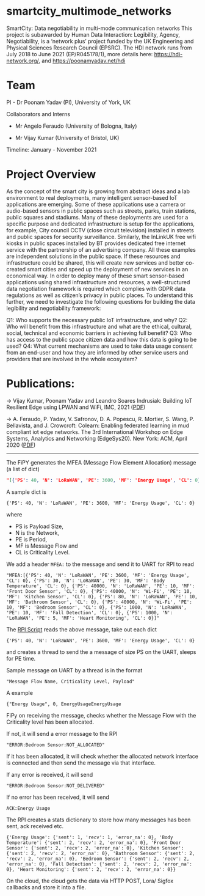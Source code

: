 # smartcity_multimode_networks

SmartCity: Data negotiability in multi-mode communication networks
This project is subawarded by Human Data Interaction: Legibility, Agency, Negotiability, is a ‘network plus’ project funded by the UK Engineering and Physical Sciences Research Council (EPSRC). The HDI network runs from July 2018 to June 2021 (EP/R045178/1), more details here: https://hdi-network.org/, and https://poonamyadav.net/hdi


# Team

PI - Dr Poonam Yadav (PI), University of York, UK

Collaborators and Interns

 - Mr Angelo Feraudo (University of Bologna, Italy)

 - Mr Vijay Kumar (University of Bristol, UK)



Timeline: January - November 2021



# Project Overview

As the concept of the smart city is growing from abstract ideas and a lab environment to real deployments, many intelligent sensor-based IoT applications are emerging. Some of these applications use a camera or audio-based sensors in public spaces such as streets, parks, train stations, public squares and stadiums. Many of these deployments are used for a specific purpose and dedicated infrastructure is setup for the applications, for example, City council CCTV (close circuit television) installed in streets and public spaces for security surveillance. Similarly, the InLinkUK free wifi kiosk​s in public spaces installed by BT provides dedicated free internet service with the partnership of an advertising company. All these examples are independent solutions in the public space. If these resources and infrastructure could be shared, this will create new services and better co-created smart cities and speed up the deployment of new services in an economical way. In order to deploy many of these smart sensor-based applications using shared infrastructure and resources, a well-structured data negotiation framework is required which complies with GDPR data regulations as well as citizen’s privacy in public places. To understand this further, we need to investigate the following questions for building the data legibility and negotiability framework:

Q1: Who supports the necessary public IoT infrastructure, and why?
Q2: Who will benefit from this infrastructure and what are the ethical, cultural, social, technical and economic barriers in achieving full benefit?
Q3: Who has access to the public space citizen data and how this data is going to be used?
Q4: What current mechanisms are used to take data usage consent from an end-user and how they are informed by other service users and providers that are involved in the whole ecosystem?


# Publications:
-> Vijay Kumar, Poonam Yadav and  Leandro Soares Indrusiak: Building IoT Resilient Edge using LPWAN and WiFi, IMC, 2021 ([PDF](https://conferences.sigcomm.org/imc/2021/pdf/Building%20IoT%20Resilient%20Edge%20using%20LPWAN%20and.pdf))

-> A. Feraudo, P. Yadav, V. Safronov, D. A. Popescu, R. Mortier, S. Wang, P. Bellavista, and J. Crowcroft:
   Colearn: Enabling federated learning in mud compliant iot edge networks. The 3rd International Workshop on Edge Systems, Analytics and Networking (EdgeSys20).   New York: ACM, April 2020 ([PDF](https://poonamyadav.net/Papers/EdgeSys2020.pdf))
   

---------------------------------------------------------------------------------------------------------------------



The FiPY generates the MFEA (Message Flow Element Allocation) message (a list of dict)

```json
"[{'PS': 40, 'N': 'LoRaWAN', 'PE': 3600, 'MF': 'Energy Usage', 'CL': 0}, {'PS': 30, 'N': 'LoRaWAN', 'PE': 30, 'MF': 'Body Temperature', 'CL': 0}, {'PS': 40000, 'N': 'LoRaWAN', 'PE': 10, 'MF': 'Front Door Sensor', 'CL': 0}, {'PS': 40000, 'N': 'Wi-Fi', 'PE': 10, 'MF': 'Kitchen Sensor', 'CL': 0}, {'PS': 80, 'N': 'LoRaWAN', 'PE': 10, 'MF': 'Bathroom Sensor', 'CL': 0}, {'PS': 40000, 'N': 'Wi-Fi', 'PE': 10, 'MF': 'Bedroom Sensor', 'CL': 0}, {'PS': 1000, 'N': 'LoRaWAN', 'PE': 10, 'MF': 'Fall Detection', 'CL': 0}, {'PS': 1000, 'N': 'LoRaWAN', 'PE': 5, 'MF': 'Heart Monitoring', 'CL': 0}]"
```

A sample dict is

```
{'PS': 40, 'N': 'LoRaWAN', 'PE': 3600, 'MF': 'Energy Usage', 'CL': 0}
```
where

- PS is Payload Size, 
- N is the Network, 
- PE is Period, 
- MF is Message Flow and 
- CL is Criticality Level.

We add a header `MFEA:` to the message and send it to UART for RPI to read

```
"MFEA:[{'PS': 40, 'N': 'LoRaWAN', 'PE': 3600, 'MF': 'Energy Usage', 'CL': 0}, {'PS': 30, 'N': 'LoRaWAN', 'PE': 30, 'MF': 'Body Temperature', 'CL': 0}, {'PS': 40000, 'N': 'LoRaWAN', 'PE': 10, 'MF': 'Front Door Sensor', 'CL': 0}, {'PS': 40000, 'N': 'Wi-Fi', 'PE': 10, 'MF': 'Kitchen Sensor', 'CL': 0}, {'PS': 80, 'N': 'LoRaWAN', 'PE': 10, 'MF': 'Bathroom Sensor', 'CL': 0}, {'PS': 40000, 'N': 'Wi-Fi', 'PE': 10, 'MF': 'Bedroom Sensor', 'CL': 0}, {'PS': 1000, 'N': 'LoRaWAN', 'PE': 10, 'MF': 'Fall Detection', 'CL': 0}, {'PS': 1000, 'N': 'LoRaWAN', 'PE': 5, 'MF': 'Heart Monitoring', 'CL': 0}]"
```

The [RPI Script](https://github.com/bitvijays/smartcity_multimode_networks/blob/algo-implementation-FiPy/RPI_Edge/cpu_temp_uart.py) reads the above message, take out each dict

```
{'PS': 40, 'N': 'LoRaWAN', 'PE': 3600, 'MF': 'Energy Usage', 'CL': 0}
```

and creates a thread to send the a message of size PS on the UART, sleeps for PE time.

Sample message on UART by a thread is in the format
```
"Message Flow Name, Criticality Level, Payload"
```
A example 
```
{"Energy Usage", 0, EnergyUsageEnergyUsage
```

FiPy on receiving the message, checks whether the Message Flow with the Criticality level has been allocated.

If not, it will send a error message to the RPI
```
"ERROR:Bedroom Sensor:NOT_ALLOCATED"
```

If it has been allocated, it will check whether the allocated network interface is connected and then send the message via that interface.

If any error is received, it will send 
```
"ERROR:Bedroom Sensor:NOT_DELIVERED"
```
If no error has been received, it will send
```
ACK:Energy Usage
```

The RPI creates a stats dictionary to store how many messages has been sent, ack received etc.
```
{'Energy Usage': {'sent': 1, 'recv': 1, 'error_na': 0}, 'Body Temperature': {'sent': 2, 'recv': 2, 'error_na': 0}, 'Front Door Sensor': {'sent': 2, 'recv': 2, 'error_na': 0}, 'Kitchen Sensor': {'sent': 2, 'recv': 2, 'error_na': 0}, 'Bathroom Sensor': {'sent': 2, 'recv': 2, 'error_na': 0}, 'Bedroom Sensor': {'sent': 2, 'recv': 2, 'error_na': 0}, 'Fall Detection': {'sent': 2, 'recv': 2, 'error_na': 0}, 'Heart Monitoring': {'sent': 2, 'recv': 2, 'error_na': 0}}
```

On the cloud, the cloud gets the data via HTTP POST, Lora/ Sigfox callbacks and store it into a file.
